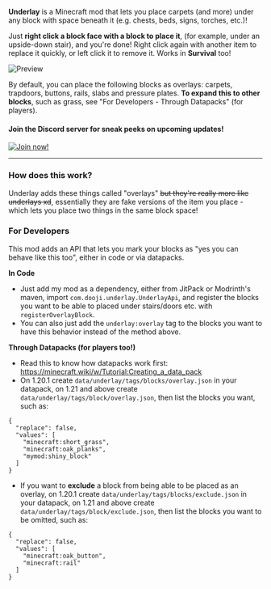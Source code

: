 **Underlay** is a Minecraft mod that lets you place carpets (and more) under any block with space beneath it (e.g. chests, beds, signs, torches, etc.)!

Just **right click a block face with a block to place it**, (for example, under an upside-down stair), and you're done! Right click again with another item to replace it quickly, or left click it to remove it. Works in **Survival** too!

![Preview](https://i.postimg.cc/50nR26v0/ezgif-1478728b20dbf1.gif)

By default, you can place the following blocks as overlays: carpets, trapdoors, buttons, rails, slabs and pressure plates. **To expand this to other blocks**, such as grass, see "For Developers - Through Datapacks" (for players).

#### Join the Discord server for sneak peeks on upcoming updates!
[![Join now!](https://img.shields.io/badge/Join%20now-Discord-7289DA?logo=discord&logoColor=white&style=plastic)](https://discord.gg/UPmnyM9YcY)

---

### How does this work?
Underlay adds these things called "overlays" ~~but they're really more like underlays xd~~, essentially they are fake versions of the item you place - which lets you place two things in the same block space!

### For Developers
This mod adds an API that lets you mark your blocks as "yes you can behave like this too", either in code or via datapacks.

**In Code**

- Just add my mod as a dependency, either from JitPack or Modrinth's maven, import `com.dooji.underlay.UnderlayApi`, and register the blocks you want to be able to placed under stairs/doors etc. with `registerOverlayBlock`.
- You can also just add the `underlay:overlay` tag to the blocks you want to have this behavior instead of the method above.

**Through Datapacks (for players too!)**

- Read this to know how datapacks work first: https://minecraft.wiki/w/Tutorial:Creating_a_data_pack
- On 1.20.1 create `data/underlay/tags/blocks/overlay.json` in your datapack, on 1.21 and above create `data/underlay/tags/block/overlay.json`, then list the blocks you want, such as:
```
{
  "replace": false,
  "values": [
    "minecraft:short_grass",
    "minecraft:oak_planks",
    "mymod:shiny_block"
  ]
}
```

- If you want to **exclude** a block from being able to be placed as an overlay, on 1.20.1 create `data/underlay/tags/blocks/exclude.json` in your datapack, on 1.21 and above create `data/underlay/tags/block/exclude.json`, then list the blocks you want to be omitted, such as:
```
{
  "replace": false,
  "values": [
    "minecraft:oak_button",
    "minecraft:rail"
  ]
}
```

